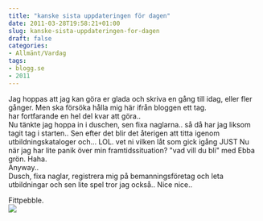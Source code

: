 ```yaml
---
title: "kanske sista uppdateringen för dagen"
date: 2011-03-28T19:58:21+01:00
slug: kanske-sista-uppdateringen-for-dagen
draft: false
categories:
- Allmänt/Vardag
tags:
- blogg.se
- 2011
---
```

Jag hoppas att jag kan göra er glada och skriva en gång till idag, eller fler gånger. Men ska försöka hålla mig här ifrån bloggen ett tag.  
har fortfarande en hel del kvar att göra..  
Nu tänkte jag hoppa in i duschen, sen fixa naglarna.. så då har jag liksom tagit tag i starten.. Sen efter det blir det återigen att titta igenom utbildningskataloger och... LOL. vet ni vilken låt som gick igång JUST Nu när jag har lite panik över min framtidssituation? "vad vill du bli" med Ebba grön. Haha.  
Anyway..  
Dusch, fixa naglar, registrera mig på bemanningsföretag och leta utbildningar och sen lite spel tror jag också.. Nice nice..  
  
Fittpebble.  
![](/assets/images/blogg.se/fittpebbel_140055738.jpg)